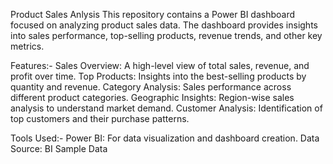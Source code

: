 Product Sales Anlysis
This repository contains a Power BI dashboard focused on analyzing product sales data. The dashboard provides insights into sales performance, top-selling products, revenue trends, and other key metrics.

Features:-
Sales Overview: A high-level view of total sales, revenue, and profit over time.
Top Products: Insights into the best-selling products by quantity and revenue.
Category Analysis: Sales performance across different product categories.
Geographic Insights: Region-wise sales analysis to understand market demand.
Customer Analysis: Identification of top customers and their purchase patterns.

Tools Used:-
Power BI: For data visualization and dashboard creation.
Data Source: BI Sample Data
